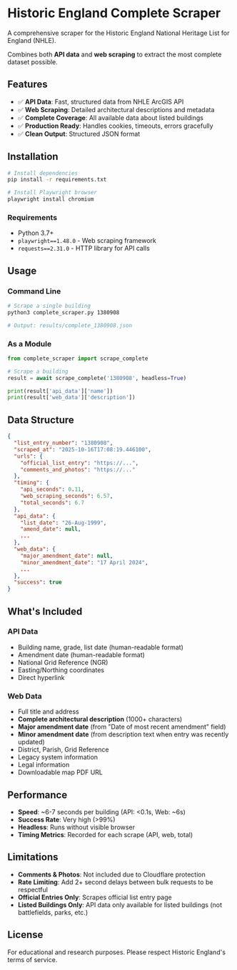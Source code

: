 # Historic England Complete Scraper

A comprehensive scraper for the Historic England National Heritage List for England (NHLE).

Combines both **API data** and **web scraping** to extract the most complete dataset possible.

## Features

- ✅ **API Data**: Fast, structured data from NHLE ArcGIS API
- ✅ **Web Scraping**: Detailed architectural descriptions and metadata
- ✅ **Complete Coverage**: All available data about listed buildings
- ✅ **Production Ready**: Handles cookies, timeouts, errors gracefully
- ✅ **Clean Output**: Structured JSON format

## Installation

```bash
# Install dependencies
pip install -r requirements.txt

# Install Playwright browser
playwright install chromium
```

### Requirements
- Python 3.7+
- `playwright==1.48.0` - Web scraping framework
- `requests==2.31.0` - HTTP library for API calls

## Usage

### Command Line

```bash
# Scrape a single building
python3 complete_scraper.py 1380908

# Output: results/complete_1380908.json
```

### As a Module

```python
from complete_scraper import scrape_complete

# Scrape a building
result = await scrape_complete('1380908', headless=True)

print(result['api_data']['name'])
print(result['web_data']['description'])
```

## Data Structure

```json
{
  "list_entry_number": "1380908",
  "scraped_at": "2025-10-16T17:08:19.446100",
  "urls": {
    "official_list_entry": "https://...",
    "comments_and_photos": "https://..."
  },
  "timing": {
    "api_seconds": 0.11,
    "web_scraping_seconds": 6.57,
    "total_seconds": 6.7
  },
  "api_data": {
    "list_date": "26-Aug-1999",
    "amend_date": null,
    ...
  },
  "web_data": {
    "major_amendment_date": null,
    "minor_amendment_date": "17 April 2024",
    ...
  },
  "success": true
}
```

## What's Included

### API Data
- Building name, grade, list date (human-readable format)
- Amendment date (human-readable format)
- National Grid Reference (NGR)
- Easting/Northing coordinates
- Direct hyperlink

### Web Data
- Full title and address
- **Complete architectural description** (1000+ characters)
- **Major amendment date** (from "Date of most recent amendment" field)
- **Minor amendment date** (from description text when entry was recently updated)
- District, Parish, Grid Reference
- Legacy system information
- Legal information
- Downloadable map PDF URL

## Performance

- **Speed**: ~6-7 seconds per building (API: <0.1s, Web: ~6s)
- **Success Rate**: Very high (>99%)
- **Headless**: Runs without visible browser
- **Timing Metrics**: Recorded for each scrape (API, web, total)

## Limitations

- **Comments & Photos**: Not included due to Cloudflare protection
- **Rate Limiting**: Add 2+ second delays between bulk requests to be respectful
- **Official Entries Only**: Scrapes official list entry page
- **Listed Buildings Only**: API data only available for listed buildings (not battlefields, parks, etc.)

## License

For educational and research purposes. Please respect Historic England's terms of service.
